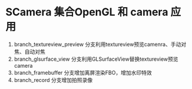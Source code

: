 # SCamera 集合OpenGL 和 camera 应用
1. branch_textureview_preview 分支利用textureview预览camenra、手动对焦、自动对焦
2. branch_glsurface_view 分支利用GLSurfaceView替换textureview预览camera
3. branch_framebuffer 分支增加离屏渲染FBO，增加水印特效
4. branch_record 分支增加拍照录像
